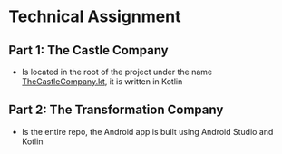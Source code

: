 # Technical Assignment

## Part 1: The Castle Company

- Is located in the root of the project under the name [TheCastleCompany.kt](TheCastleCompany.kt), it is written in Kotlin

## Part 2: The Transformation Company

- Is the entire repo, the Android app is built using Android Studio and Kotlin
